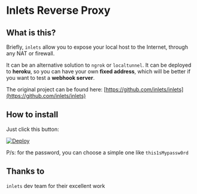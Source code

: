 # Inlets Reverse Proxy

## What is this?

Briefly, `inlets` allow you to expose your local host to the Internet, through any NAT or firewall.

It can be an alternative solution to `ngrok` or `localtunnel`. It can be deployed to **heroku**, so you can have your own **fixed address**, which will be better if you want to test a **webhook server**.

The original project can be found here: [https://github.com/inlets/inlets](https://github.com/inlets/inlets)

## How to install

Just click this button:

[![Deploy](https://www.herokucdn.com/deploy/button.svg)](https://heroku.com/deploy?template=https://github.com/ngxson/inlets-heroku/tree/master)

P/s: for the password, you can choose a simple one like `this1sMypassw0rd`

## Thanks to

`inlets` dev team for their excellent work
